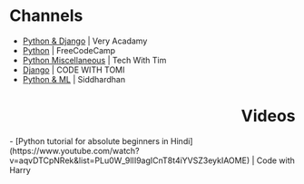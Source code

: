 <h1 align=left>Channels</h1>

- [Python & Django](https://www.youtube.com/c/veryacademy) | Very Acadamy
- [Python](https://www.youtube.com/c/Freecodecamp/search?query=python) | FreeCodeCamp
- [Python Miscellaneous](https://www.youtube.com/c/TechWithTim/featured) | Tech With Tim
- [Django](https://www.youtube.com/c/CodeWithTomi) | CODE WITH TOMI
- [Python & ML](https://youtube.com/playlist?list=PLfFghEzKVmjsxY5ciwh27IyxuFymb798X) | Siddhardhan

<h1 align=right>Videos</h1>
- [Python tutorial for absolute beginners in Hindi](https://www.youtube.com/watch?v=aqvDTCpNRek&list=PLu0W_9lII9agICnT8t4iYVSZ3eykIAOME) | Code with Harry
